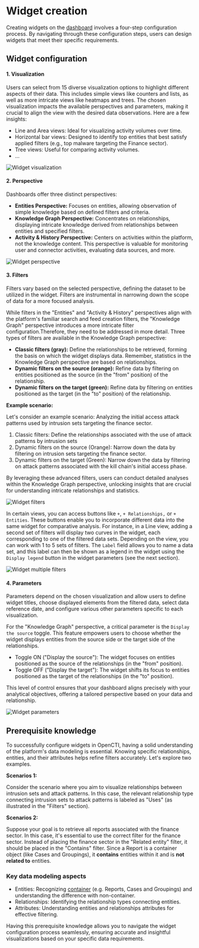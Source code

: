 # Widget creation

Creating widgets on the [dashboard](dashboards.md) involves a four-step configuration process. By navigating through these configuration steps, users can design widgets that meet their specific requirements.

## Widget configuration

#### 1. Visualization

Users can select from 15 diverse visualization options to highlight different aspects of their data. This includes simple views like counters and lists, as well as more intricate views like heatmaps and trees. The chosen visualization impacts the available perspectives and parameters, making it crucial to align the view with the desired data observations. Here are a few insights:

- Line and Area views: Ideal for visualizing activity volumes over time.
- Horizontal bar views: Designed to identify top entities that best satisfy applied filters (e.g., top malware targeting the Finance sector).
- Tree views: Useful for comparing activity volumes.
- ...

![Widget visualization](assets/widget-visualization.png)

#### 2. Perspective

Dashboards offer three distinct perspectives:

- **Entities Perspective:** Focuses on entities, allowing observation of simple knowledge based on defined filters and criteria.
- **Knowledge Graph Perspective:** Concentrates on relationships, displaying intricate knowledge derived from relationships between entities and specified filters.
- **Activity & History Perspective:** Centers on activities within the platform, not the knowledge content. This perspective is valuable for monitoring user and connector activities, evaluating data sources, and more.

![Widget perspective](assets/widget-perspective.png)

#### 3. Filters

Filters vary based on the selected perspective, defining the dataset to be utilized in the widget. Filters are instrumental in narrowing down the scope of data for a more focused analysis.

While filters in the "Entities" and "Activity & History" perspectives align with the platform's familiar search and feed creation filters, the "Knowledge Graph" perspective introduces a more intricate filter configuration.Therefore, they need to be addressed in more detail. Three types of filters are available in the Knowledge Graph perspective:

- **Classic filters (gray):** Define the relationships to be retrieved, forming the basis on which the widget displays data. Remember, statistics in the Knowledge Graph perspective are based on relationships.
- **Dynamic filters on the source (orange):** Refine data by filtering on entities positioned as the source (in the "from" position) of the relationship.
- **Dynamic filters on the target (green):** Refine data by filtering on entities positioned as the target (in the "to" position) of the relationship.

**Example scenario:**

Let's consider an example scenario: Analyzing the initial access attack patterns used by intrusion sets targeting the finance sector.

1. Classic filters: Define the relationships associated with the use of attack patterns by intrusion sets
2. Dynamic filters on the source (Orange): Narrow down the data by filtering on intrusion sets targeting the finance sector.
3. Dynamic filters on the target (Green): Narrow down the data by filtering on attack patterns associated with the kill chain's initial access phase.

By leveraging these advanced filters, users can conduct detailed analyses within the Knowledge Graph perspective, unlocking insights that are crucial for understanding intricate relationships and statistics.

![Widget filters](assets/widget-filters.png)

In certain views, you can access buttons like `+`, `+ Relationships,` or `+ Entities`. These buttons enable you to incorporate different data into the same widget for comparative analysis. For instance, in a Line view, adding a second set of filters will display two curves in the widget, each corresponding to one of the filtered data sets. Depending on the view, you can work with 1 to 5 sets of filters. The `Label` field allows you to name a data set, and this label can then be shown as a legend in the widget using the `Display legend` button in the widget parameters (see the next section).

![Widget multiple filters](assets/widget-multiple-filters.png)

#### 4. Parameters

Parameters depend on the chosen visualization and allow users to define widget titles, choose displayed elements from the filtered data, select data reference date, and configure various other parameters specific to each visualization.

For the "Knowledge Graph" perspective, a critical parameter is the `Display the source` toggle. This feature empowers users to choose whether the widget displays entities from the source side or the target side of the relationships.

- Toggle ON ("Display the source"): The widget focuses on entities positioned as the source of the relationships (in the "from" position).
- Toggle OFF ("Display the target"): The widget shifts its focus to entities positioned as the target of the relationships (in the "to" position).

This level of control ensures that your dashboard aligns precisely with your analytical objectives, offering a tailored perspective based on your data and relationship.

![Widget parameters](assets/widget-parameters.png)


## Prerequisite knowledge

To successfully configure widgets in OpenCTI, having a solid understanding of the platform's data modeling is essential. Knowing specific relationships, entities, and their attributes helps refine filters accurately. Let's explore two examples.

**Scenarios 1:**

Consider the scenario where you aim to visualize relationships between intrusion sets and attack patterns. In this case, the relevant relationship type connecting intrusion sets to attack patterns is labeled as "Uses" (as illustrated in the "Filters" section).

**Scenarios 2:**

Suppose your goal is to retrieve all reports associated with the finance sector. In this case, it's essential to use the correct filter for the finance sector. Instead of placing the finance sector in the "Related entity" filter, it should be placed in the "Contains" filter. Since a Report is a container object (like Cases and Groupings), it **contains** entities within it and is **not related to** entities.

### Key data modeling aspects

- Entities: Recognizing [container](containers.md) (e.g. Reports, Cases and Groupings) and understanding the difference with non-container.
- Relationships: Identifying the relationship types connecting entities.
- Attributes: Understanding entities and relationships attributes for effective filtering.

Having this prerequisite knowledge allows you to navigate the widget configuration process seamlessly, ensuring accurate and insightful visualizations based on your specific data requirements.
